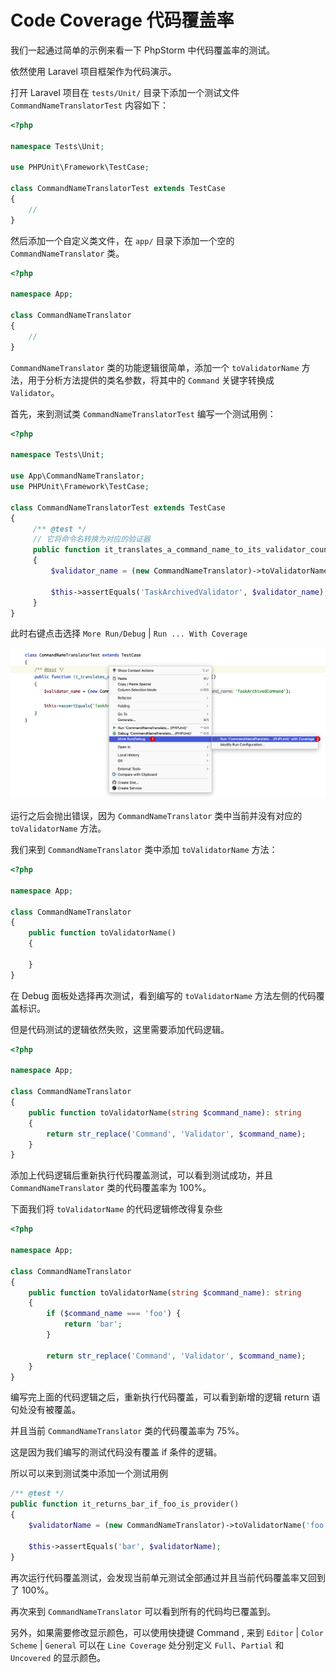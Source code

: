 # Code Coverage 代码覆盖率

我们一起通过简单的示例来看一下 PhpStorm 中代码覆盖率的测试。

依然使用 Laravel 项目框架作为代码演示。

打开 Laravel 项目在 `tests/Unit/` 目录下添加一个测试文件 `CommandNameTranslatorTest` 内容如下：

```php
<?php

namespace Tests\Unit;

use PHPUnit\Framework\TestCase;

class CommandNameTranslatorTest extends TestCase
{
    // 
}
```

然后添加一个自定义类文件，在 `app/` 目录下添加一个空的 `CommandNameTranslator` 类。

```php
<?php

namespace App;

class CommandNameTranslator
{
    //
}
```

`CommandNameTranslator` 类的功能逻辑很简单，添加一个 `toValidatorName` 方法，用于分析方法提供的类名参数，将其中的 `Command`
关键字转换成 `Validator`。

首先，来到测试类 `CommandNameTranslatorTest` 编写一个测试用例：

```php
<?php

namespace Tests\Unit;

use App\CommandNameTranslator;
use PHPUnit\Framework\TestCase;

class CommandNameTranslatorTest extends TestCase
{
     /** @test */
     // 它将命令名转换为对应的验证器
     public function it_translates_a_command_name_to_its_validator_counterpart()
     {
         $validator_name = (new CommandNameTranslator)->toValidatorName('TaskArchivedCommand');
 
         $this->assertEquals('TaskArchivedValidator', $validator_name);
     }
}
```

此时右键点击选择 `More Run/Debug` | `Run ... With Coverage`

![Run Debug With Coverage](./images/code-coverage/run-debug-with-coverage.png)

运行之后会抛出错误，因为 `CommandNameTranslator` 类中当前并没有对应的 `toValidatorName` 方法。

我们来到 `CommandNameTranslator` 类中添加 `toValidatorName` 方法：

```php
<?php

namespace App;

class CommandNameTranslator
{
    public function toValidatorName()
    {
       
    }
}
```

在 Debug 面板处选择再次测试，看到编写的 `toValidatorName` 方法左侧的代码覆盖标识。

但是代码测试的逻辑依然失败，这里需要添加代码逻辑。

```php
<?php

namespace App;

class CommandNameTranslator
{
    public function toValidatorName(string $command_name): string
    {
        return str_replace('Command', 'Validator', $command_name);
    }
}
```

添加上代码逻辑后重新执行代码覆盖测试，可以看到测试成功，并且 `CommandNameTranslator` 类的代码覆盖率为 100%。

下面我们将 `toValidatorName` 的代码逻辑修改得复杂些

```php
<?php

namespace App;

class CommandNameTranslator
{
    public function toValidatorName(string $command_name): string
    {
        if ($command_name === 'foo') {
            return 'bar';
        }
    
        return str_replace('Command', 'Validator', $command_name);
    }
}
```

编写完上面的代码逻辑之后，重新执行代码覆盖，可以看到新增的逻辑 return 语句处没有被覆盖。

并且当前 `CommandNameTranslator` 类的代码覆盖率为 75%。

这是因为我们编写的测试代码没有覆盖 if 条件的逻辑。

所以可以来到测试类中添加一个测试用例

```php
/** @test */
public function it_returns_bar_if_foo_is_provider()
{
    $validatorName = (new CommandNameTranslator)->toValidatorName('foo');

    $this->assertEquals('bar', $validatorName);
}
```

再次运行代码覆盖测试，会发现当前单元测试全部通过并且当前代码覆盖率又回到了 100%。

再次来到 `CommandNameTranslator` 可以看到所有的代码均已覆盖到。

另外，如果需要修改显示颜色，可以使用快捷键 Command , 来到 `Editor` | `Color Scheme` | `General` 可以在 `Line Coverage` 处分别定义 `Full`、`Partial` 和 `Uncovered` 的显示颜色。
